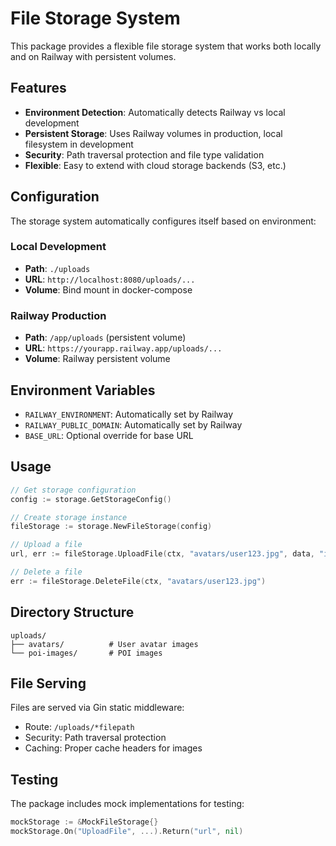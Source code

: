 # File Storage System

This package provides a flexible file storage system that works both locally and on Railway with persistent volumes.

## Features

- **Environment Detection**: Automatically detects Railway vs local development
- **Persistent Storage**: Uses Railway volumes in production, local filesystem in development
- **Security**: Path traversal protection and file type validation
- **Flexible**: Easy to extend with cloud storage backends (S3, etc.)

## Configuration

The storage system automatically configures itself based on environment:

### Local Development
- **Path**: `./uploads`
- **URL**: `http://localhost:8080/uploads/...`
- **Volume**: Bind mount in docker-compose

### Railway Production
- **Path**: `/app/uploads` (persistent volume)
- **URL**: `https://yourapp.railway.app/uploads/...`
- **Volume**: Railway persistent volume

## Environment Variables

- `RAILWAY_ENVIRONMENT`: Automatically set by Railway
- `RAILWAY_PUBLIC_DOMAIN`: Automatically set by Railway
- `BASE_URL`: Optional override for base URL

## Usage

```go
// Get storage configuration
config := storage.GetStorageConfig()

// Create storage instance
fileStorage := storage.NewFileStorage(config)

// Upload a file
url, err := fileStorage.UploadFile(ctx, "avatars/user123.jpg", data, "image/jpeg")

// Delete a file
err := fileStorage.DeleteFile(ctx, "avatars/user123.jpg")
```

## Directory Structure

```
uploads/
├── avatars/          # User avatar images
└── poi-images/       # POI images
```

## File Serving

Files are served via Gin static middleware:
- Route: `/uploads/*filepath`
- Security: Path traversal protection
- Caching: Proper cache headers for images

## Testing

The package includes mock implementations for testing:

```go
mockStorage := &MockFileStorage{}
mockStorage.On("UploadFile", ...).Return("url", nil)
```